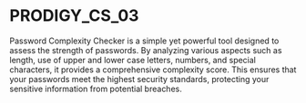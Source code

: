 # PRODIGY_CS_03
Password Complexity Checker is a simple yet powerful tool designed to assess the strength of passwords. By analyzing various aspects such as length, use of upper and lower case letters, numbers, and special characters, it provides a comprehensive complexity score. This ensures that your passwords meet the highest security standards, protecting your sensitive information from potential breaches.
